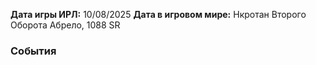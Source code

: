 **Дата игры ИРЛ:** 10/08/2025
**Дата в игровом мире:** Нкротан Второго Оборота Абрело, 1088 SR
### События 
